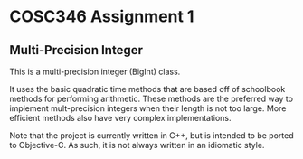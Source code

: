 COSC346 Assignment 1
====================
Multi-Precision Integer
-----------------------

This is a multi-precision integer (BigInt) class.

It uses the basic quadratic time methods that are based off of schoolbook methods for performing arithmetic. These methods are the preferred way to implement mult-precision integers when their length is not too large. More efficient methods also have very complex implementations. 

Note that the project is currently written in C++, but is intended to be ported to Objective-C. As such, it is not always written in an idiomatic style.

